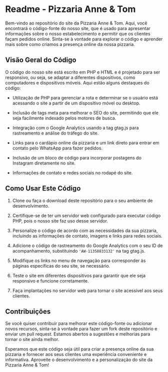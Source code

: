 # Readme - Pizzaria Anne & Tom

Bem-vindo ao repositório do site da Pizzaria Anne & Tom. Aqui, você encontrará o código-fonte do nosso site, que é usado para apresentar informações sobre o nosso estabelecimento e permitir que os clientes façam pedidos online. Sinta-se à vontade para explorar o código e aprender mais sobre como criamos a presença online da nossa pizzaria.

## Visão Geral do Código

O código do nosso site está escrito em PHP e HTML e é projetado para ser responsivo, ou seja, se adaptar a diferentes dispositivos, como computadores e dispositivos móveis. Aqui estão alguns destaques do código:

- Utilização de PHP para gerenciar a rota e determinar se o usuário está acessando o site a partir de um dispositivo móvel ou desktop.

- Inclusão de tags meta para melhorar o SEO do site, permitindo que ele seja facilmente indexado pelos motores de busca.

- Integração com o Google Analytics usando a tag gtag.js para rastreamento e análise do tráfego do site.

- Links para o cardápio online da pizzaria e um link direto para entrar em contato pelo WhatsApp para fazer pedidos.

- Inclusão de um bloco de código para incorporar postagens do Instagram diretamente no site.

- Informações de contato e redes sociais no rodapé do site.

## Como Usar Este Código

1. Clone ou faça o download deste repositório para o seu ambiente de desenvolvimento.

2. Certifique-se de ter um servidor web configurado para executar código PHP, pois o nosso site faz uso desse servidor.

3. Personalize o código de acordo com as necessidades da sua pizzaria, incluindo as informações de contato, imagens e links para redes sociais.

4. Adicione o código de rastreamento do Google Analytics com o seu ID de acompanhamento, substituindo `'AW-11358833132'` na tag gtag.js.

5. Modifique os links no menu de navegação para corresponder às páginas específicas do seu site, se necessário.

6. Teste o site em diferentes dispositivos para garantir que ele seja responsivo e funcione corretamente.

7. Faça implantações no servidor web para tornar o site acessível aos seus clientes.

## Contribuições

Se você quiser contribuir para melhorar este código-fonte ou adicionar novos recursos, sinta-se à vontade para fazer um fork deste repositório e enviar um pull request. Estamos abertos a sugestões e melhorias para tornar o site ainda melhor.

Esperamos que este código seja útil para criar a presença online da sua pizzaria e fornecer aos seus clientes uma experiência conveniente e informativa. Aproveite o desenvolvimento e a personalização do site da Pizzaria Anne & Tom!